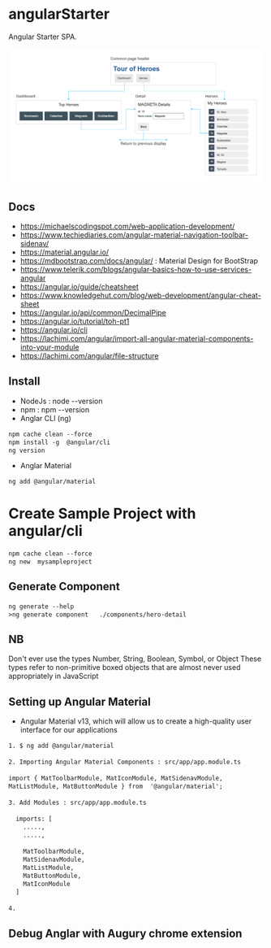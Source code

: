 # angularStarter
Angular  Starter  SPA.

![Angular Components ](https://github.com/sanogotech/angularStarter/blob/main/docs/images/nav-diagramtourofheroes.png)

## Docs
- https://michaelscodingspot.com/web-application-development/
- https://www.techiediaries.com/angular-material-navigation-toolbar-sidenav/
- https://material.angular.io/
- https://mdbootstrap.com/docs/angular/ : Material Design for BootStrap
- https://www.telerik.com/blogs/angular-basics-how-to-use-services-angular
- https://angular.io/guide/cheatsheet
- https://www.knowledgehut.com/blog/web-development/angular-cheat-sheet
- https://angular.io/api/common/DecimalPipe
- https://angular.io/tutorial/toh-pt1
- https://angular.io/cli
- https://lachimi.com/angular/import-all-angular-material-components-into-your-module
- https://lachimi.com/angular/file-structure
## Install

- NodeJs  :  node --version
- npm  :  npm  --version
- Anglar CLI (ng)
```
npm cache clean --force
npm install -g  @angular/cli
ng version

```
* Anglar Material
```
ng add @angular/material
```

# Create Sample Project with angular/cli

```
npm cache clean --force
ng new  mysampleproject
```

##  Generate Component
```
ng generate --help
>ng generate component   ./components/hero-detail

```

## NB

Don't ever use the types Number, String, Boolean, Symbol, 
or Object These types refer to non-primitive boxed objects that are almost never used appropriately in JavaScript

## Setting up Angular Material 
* Angular Material v13, which will allow us to create a high-quality user interface for our applications

```
1. $ ng add @angular/material

2. Importing Angular Material Components : src/app/app.module.ts

import { MatToolbarModule, MatIconModule, MatSidenavModule, MatListModule, MatButtonModule } from  '@angular/material';

3. Add Modules : src/app/app.module.ts

  imports: [
    .....,
    .....,
	
    MatToolbarModule,
    MatSidenavModule,
    MatListModule,
    MatButtonModule,
    MatIconModule
  ]

4.
```
##  Debug Anglar with Augury chrome extension
